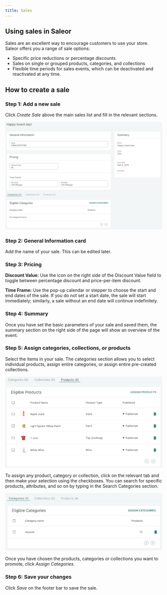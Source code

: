 ```yaml
---
title: Sales
---
```


## Using sales in Saleor

Sales are an excellent way to encourage customers to use your store. Saleor offers you a range of sale options:

- Specific price reductions or percentage discounts
- Sales on single or grouped products, categories, and collections
- Flexible time periods for sales events, which can be deactivated and reactivated at any time.

## How to create a sale

### Step 1: Add a new sale

Click _Create&nbsp;Sale_ above the main sales list and fill in the relevant sections.

![Creating sale](../screenshots/discount-new.jpeg)

### Step 2: General Information card

Add the name of your sale. This can be edited later.

### Step 3: Pricing

**Discount Value:** Use the icon on the right side of the Discount Value field to toggle between percentage discount and price-per-item discount.

**Time Frame:** Use the pop-up calendar or stepper to choose the start and end dates of the sale. If you do not set a start date, the sale will start immediately; similarly, a sale without an end date will continue indefinitely.

### Step 4: Summary

Once you have set the basic parameters of your sale and saved them, the summary section on the right side of the page will show an overview of the event.

### Step 5: Assign categories, collections, or products

Select the items in your sale. The categories section allows you to select individual products, assign entire categories, or assign entire pre-created collections.

![Products in sale](../screenshots/discount-products.png)

To assign any product, category or collection, click on the relevant tab and then make your selection using the checkboxes. You can search for specific products, attributes, and so on by typing in the Search Categories section.

![Including categories in sale](../screenshots/discount-categories.jpeg)

Once you have chosen the products, categories or collections you want to promote, click _Assign&nbsp;Categories_.

### Step 6: Save your changes

Click _Save_ on the footer bar to save the sale.
